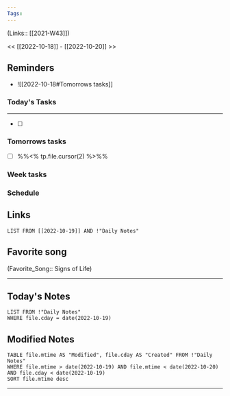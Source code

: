 ```yaml
---
Tags:
---
```

(Links:: [[2021-W43]])

<< [[2022-10-18]] - [[2022-10-20]] >>
## Reminders
- ![[2022-10-18#Tomorrows tasks]]
### Today's Tasks
---
- [ ] 



### Tomorrows tasks
- [ ] %%<% tp.file.cursor(2) %>%%
### Week tasks
### Schedule

## Links
```dataview
LIST FROM [[2022-10-19]] AND !"Daily Notes"
```
## Favorite song
(Favorite_Song:: Signs of Life)
___
## Today's Notes
```dataview
LIST FROM !"Daily Notes"
WHERE file.cday = date(2022-10-19)
```
## Modified Notes
```dataview
TABLE file.mtime AS "Modified", file.cday AS "Created" FROM !"Daily Notes" 
WHERE file.mtime > date(2022-10-19) AND file.mtime < date(2022-10-20) AND file.cday < date(2022-10-19)
SORT file.mtime desc
```
___
